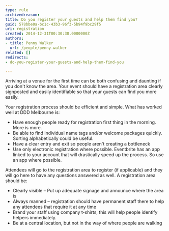 ```yaml
---
type: rule
archivedreason: 
title: Do you register your guests and help them find you?
guid: 578bbe0a-bc1c-43b3-96f3-5b94f9bc29f5
uri: registration
created: 2014-12-31T00:30:38.0000000Z
authors:
- title: Penny Walker
  url: /people/penny-walker
related: []
redirects:
- do-you-register-your-guests-and-help-them-find-you

---
```


Arriving at a venue for the first time can be both confusing and daunting if you don't know the area. Your event should have a registration area clearly signposted and easily identifiable so that your guests can find you more easily.

<!--endintro-->

Your registration process should be efficient and simple. What has worked well at DDD Melbourne is:

* Have enough people ready for registration first thing in the morning. More is more.
* Be able to find individual name tags and/or welcome packages quickly. Sorting alphabetically could be useful.
* Have a clear entry and exit so people aren't creating a bottleneck
* Use only electronic registration where possible. Eventbrite has an app linked to your account that will drastically speed up the process. So use an app where possible.


Attendees will go to the registration area to register (if applicable) and they will go here to have any questions answered as well. A registration area should be:

* Clearly visible – Put up adequate signage and announce where the area is
* Always manned – registration should have permanent staff there to help any attendees that require it at any time
* Brand your staff using company t-shirts, this will help people identify helpers immediately.
* Be at a central location, but not in the way of where people are walking
